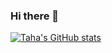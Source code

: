 ### Hi there 👋

<!--
**tahasamavati/tahasamavati** is a ✨ _special_ ✨ repository because its `README.md` (this file) appears on your GitHub profile.

Here are some ideas to get you started:

- 🔭 I’m currently working on ...
- 🌱 I’m currently learning ...
- 👯 I’m looking to collaborate on ...
- 🤔 I’m looking for help with ...
- 💬 Ask me about ...
- 📫 How to reach me: ...
- 😄 Pronouns: ...
- ⚡ Fun fact: ...
-->


[![Taha's GitHub stats](https://github-readme-stats.vercel.app/api?username=tahasamavati&theme=dark)](https://github.com/anuraghazra/github-readme-stats)
